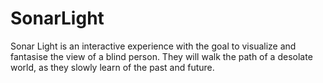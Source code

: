 # SonarLight
Sonar Light is an interactive experience with the goal to visualize and fantasise the view of a blind person. They will walk the path of a desolate world, as they slowly learn of the past and future.
